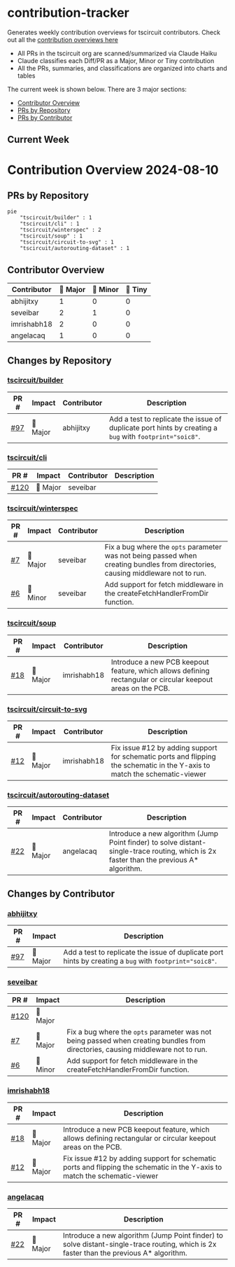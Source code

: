 # contribution-tracker

Generates weekly contribution overviews for tscircuit contributors. Check out all
the [contribution overviews here](./contribution-overviews/)

* All PRs in the tscircuit org are scanned/summarized via Claude Haiku
* Claude classifies each Diff/PR as a Major, Minor or Tiny contribution
* All the PRs, summaries, and classifications are organized into charts and tables

The current week is shown below. There are 3 major sections:

* [Contributor Overview](#contributor-overview)
* [PRs by Repository](#prs-by-repository)
* [PRs by Contributor](#changes-by-contributor)

## Current Week

<!-- START_CURRENT_WEEK -->

# Contribution Overview 2024-08-10

## PRs by Repository

```mermaid
pie
    "tscircuit/builder" : 1
    "tscircuit/cli" : 1
    "tscircuit/winterspec" : 2
    "tscircuit/soup" : 1
    "tscircuit/circuit-to-svg" : 1
    "tscircuit/autorouting-dataset" : 1
```

## Contributor Overview

| Contributor | 🐳 Major | 🐙 Minor | 🐌 Tiny |
|-------------|-------|-------|-------|
| abhijitxy | 1 | 0 | 0 |
| seveibar | 2 | 1 | 0 |
| imrishabh18 | 2 | 0 | 0 |
| angelacaq | 1 | 0 | 0 |

## Changes by Repository

### [tscircuit/builder](https://github.com/tscircuit/builder)

| PR # | Impact | Contributor | Description |
|------|--------|-------------|-------------|
| [#97](https://github.com/tscircuit/builder/pull/97) | 🐳 Major | abhijitxy | Add a test to replicate the issue of duplicate port hints by creating a `bug` with `footprint="soic8"`. |

### [tscircuit/cli](https://github.com/tscircuit/cli)

| PR # | Impact | Contributor | Description |
|------|--------|-------------|-------------|
| [#120](https://github.com/tscircuit/cli/pull/120) | 🐳 Major | seveibar |  |

### [tscircuit/winterspec](https://github.com/tscircuit/winterspec)

| PR # | Impact | Contributor | Description |
|------|--------|-------------|-------------|
| [#7](https://github.com/tscircuit/winterspec/pull/7) | 🐳 Major | seveibar | Fix a bug where the `opts` parameter was not being passed when creating bundles from directories, causing middleware not to run. |
| [#6](https://github.com/tscircuit/winterspec/pull/6) | 🐙 Minor | seveibar | Add support for fetch middleware in the createFetchHandlerFromDir function. |

### [tscircuit/soup](https://github.com/tscircuit/soup)

| PR # | Impact | Contributor | Description |
|------|--------|-------------|-------------|
| [#18](https://github.com/tscircuit/soup/pull/18) | 🐳 Major | imrishabh18 | Introduce a new PCB keepout feature, which allows defining rectangular or circular keepout areas on the PCB. |

### [tscircuit/circuit-to-svg](https://github.com/tscircuit/circuit-to-svg)

| PR # | Impact | Contributor | Description |
|------|--------|-------------|-------------|
| [#12](https://github.com/tscircuit/circuit-to-svg/pull/12) | 🐳 Major | imrishabh18 | Fix issue #12 by adding support for schematic ports and flipping the schematic in the Y-axis to match the schematic-viewer |

### [tscircuit/autorouting-dataset](https://github.com/tscircuit/autorouting-dataset)

| PR # | Impact | Contributor | Description |
|------|--------|-------------|-------------|
| [#22](https://github.com/tscircuit/autorouting-dataset/pull/22) | 🐳 Major | angelacaq | Introduce a new algorithm (Jump Point finder) to solve distant-single-trace routing, which is 2x faster than the previous A* algorithm. |

## Changes by Contributor

### [abhijitxy](https://github.com/abhijitxy)

| PR # | Impact | Description |
|------|--------|-------------|
| [#97](https://github.com/tscircuit/builder/pull/97) | 🐳 Major | Add a test to replicate the issue of duplicate port hints by creating a `bug` with `footprint="soic8"`. |

### [seveibar](https://github.com/seveibar)

| PR # | Impact | Description |
|------|--------|-------------|
| [#120](https://github.com/tscircuit/cli/pull/120) | 🐳 Major |  |
| [#7](https://github.com/tscircuit/winterspec/pull/7) | 🐳 Major | Fix a bug where the `opts` parameter was not being passed when creating bundles from directories, causing middleware not to run. |
| [#6](https://github.com/tscircuit/winterspec/pull/6) | 🐙 Minor | Add support for fetch middleware in the createFetchHandlerFromDir function. |

### [imrishabh18](https://github.com/imrishabh18)

| PR # | Impact | Description |
|------|--------|-------------|
| [#18](https://github.com/tscircuit/soup/pull/18) | 🐳 Major | Introduce a new PCB keepout feature, which allows defining rectangular or circular keepout areas on the PCB. |
| [#12](https://github.com/tscircuit/circuit-to-svg/pull/12) | 🐳 Major | Fix issue #12 by adding support for schematic ports and flipping the schematic in the Y-axis to match the schematic-viewer |

### [angelacaq](https://github.com/angelacaq)

| PR # | Impact | Description |
|------|--------|-------------|
| [#22](https://github.com/tscircuit/autorouting-dataset/pull/22) | 🐳 Major | Introduce a new algorithm (Jump Point finder) to solve distant-single-trace routing, which is 2x faster than the previous A* algorithm. |



<!-- END_CURRENT_WEEK -->
